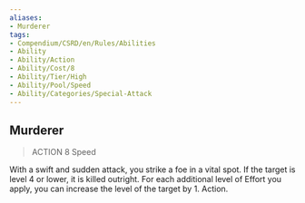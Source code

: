 ```yaml
---
aliases:
- Murderer
tags:
- Compendium/CSRD/en/Rules/Abilities
- Ability
- Ability/Action
- Ability/Cost/8
- Ability/Tier/High
- Ability/Pool/Speed
- Ability/Categories/Special-Attack
---
```


  
## Murderer  
>ACTION 8  Speed  
  
With a swift and sudden attack, you strike a foe in a vital spot. If the target is level 4 or lower, it is killed outright. For each additional level of Effort you apply, you can increase the level of the target by 1. Action.